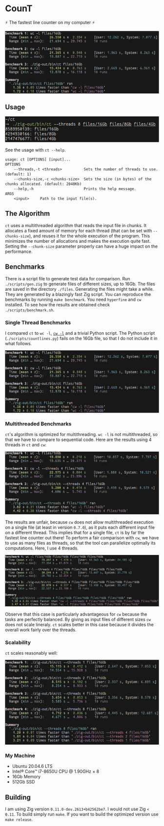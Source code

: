 # CounT

⚡ The fastest line counter on my computer ⚡

![Benchmarks](./img/benchmarks-single-thread.png)

## Usage

![Usage example](img/usage.png)

See the usage with `ct --help`.
```
usage: ct [OPTIONS] [input]...
OPTIONS
	--threads,-t <threads>          Sets the number of threads to use. (default: 1)
	--chunks-size,-c <chunks-size>  Sets the size (in bytes) of the chunks allocated. (default: 2048Kb)
	--help,-h                       Prints the help message.
ARGS
	<input>		Path to the input file(s).
```

## The Algorithm

`ct` uses a multithreaded algorithm that reads the input file in chunks.
It allocates a fixed amount of memory for each thread (that can be set with `--chunks-size`), and reuses it for the whole execution of the program.
This minimizes the number of allocations and makes the execution quite fast.
Setting the `--chunk-size` parameter properly can have a huge impact on the performance.

## Benchmarks

There is a script file to generate test data for comparison.
Run `./scripts/gen.zig` to generate files of different sizes, up to 16Gb.
The files are saved in the directory `./files`.
Generating the files might take a while.
They are generated by a blazingly fast Zig script.
You can reproduce the benchmarks by running `make benchmark`.
You need `hyperfine` and `cw` installed.
To see how the results are obtained check `./scripts/benchmark.sh`.

### Single Thread Benchmarks

I compared `ct` to `wc -l`, [`cw -l`](https://github.com/Freaky/cw) and a trivial Python script.
The Python script (`./scripts/countlines.py`) fails on the 16Gb file, so that I do not include it in what follows.

![Single thread results](img/benchmarks-single-thread.png)

### Multithreaded Benchmarks

`ct`'s algorithm is optimized for multithreading.
`wc -l` is not multithreaded, so that we have to compare to sequential code. 
Here are the results using 4 threads in `ct` and `cw`:

![Unfair results](./img/benchmarks-unfair.png)

The results are unfair, because `cw` does not allow multithreaded execution on a single file (at least in version `0.7.0`), as it puts each different input file on a different thread.
This implies that for a single file, `ct` is by far the fastest line counter out there!
To perform a fair comparison with `cw`, we have to use as many files as threads, so that the tool can parallelize optimally its computations.
Here, I use 4 threads.

![Fair multithreaded benchmarks](img/benchmarks-multithreaded.png)

Observe that this case is particularly advantageous for `cw` because the tasks are perfectly balanced.
By giving as input files of different sizes `cw` does not scale lineraly.
`ct` scales better in this case because it divides the overall work fairly over the threads.

### Scalability
`ct` scales reasonably well:

![Scalability benchmarks](img/scalability.png)

### My Machine

* Ubuntu 20.04.6 LTS
* Intel® Core™ i7-8650U CPU @ 1.90GHz × 8
* 16Gb Memory
* 512Gb SSD

## Building

I am using Zig version `0.11.0-dev.2613+b42562be7`.
I would not use Zig `< 0.11`.
To build simply run `make`.
If you want to build the optimized version use `make release`.

